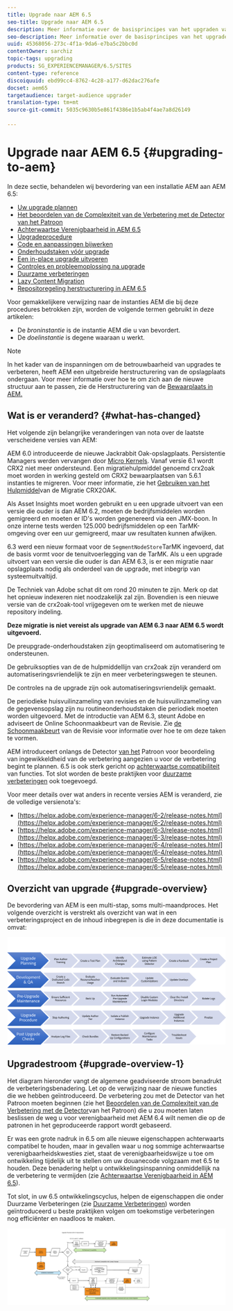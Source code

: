 ```yaml
---
title: Upgrade naar AEM 6.5
seo-title: Upgrade naar AEM 6.5
description: Meer informatie over de basisprincipes van het upgraden van een oudere AEM-installatie naar AEM 6.5.
seo-description: Meer informatie over de basisprincipes van het upgraden van een oudere AEM-installatie naar AEM 6.5.
uuid: 45368056-273c-4f1a-9da6-e7ba5c2bbc0d
contentOwner: sarchiz
topic-tags: upgrading
products: SG_EXPERIENCEMANAGER/6.5/SITES
content-type: reference
discoiquuid: ebd99cc4-8762-4c28-a177-d62dac276afe
docset: aem65
targetaudience: target-audience upgrader
translation-type: tm+mt
source-git-commit: 5035c9630b5e861f4386e1b5ab4f4ae7a8d26149

---
```



# Upgrade naar AEM 6.5 {#upgrading-to-aem}

In deze sectie, behandelen wij bevordering van een installatie AEM aan AEM 6.5:

* [Uw upgrade plannen](/help/sites-deploying/upgrade-planning.md)
* [Het beoordelen van de Complexiteit van de Verbetering met de Detector van het Patroon](/help/sites-deploying/pattern-detector.md)
* [Achterwaartse Verenigbaarheid in AEM 6.5](/help/sites-deploying/backward-compatibility.md)
* [Upgradeprocedure](/help/sites-deploying/upgrade-procedure.md)
* [Code en aanpassingen bijwerken](/help/sites-deploying/upgrading-code-and-customizations.md)
* [Onderhoudstaken vóór upgrade](/help/sites-deploying/pre-upgrade-maintenance-tasks.md)
* [Een in-place upgrade uitvoeren](/help/sites-deploying/in-place-upgrade.md)
* [Controles en probleemoplossing na upgrade](/help/sites-deploying/post-upgrade-checks-and-troubleshooting.md)
* [Duurzame verbeteringen](/help/sites-deploying/sustainable-upgrades.md)
* [Lazy Content Migration](/help/sites-deploying/lazy-content-migration.md)
* [Repositoregeling herstructurering in AEM 6.5](/help/sites-deploying/repository-restructuring.md)

Voor gemakkelijkere verwijzing naar de instanties AEM die bij deze procedures betrokken zijn, worden de volgende termen gebruikt in deze artikelen:

* De *broninstantie* is de instantie AEM die u van bevordert.
* De *doelinstantie* is degene waaraan u werkt.

>[!NOTE]
>
>In het kader van de inspanningen om de betrouwbaarheid van upgrades te verbeteren, heeft AEM een uitgebreide herstructurering van de opslagplaats ondergaan. Voor meer informatie over hoe te om zich aan de nieuwe structuur aan te passen, zie de Herstructurering van de [Bewaarplaats in AEM.](/help/sites-deploying/repository-restructuring.md)

## Wat is er veranderd? {#what-has-changed}

Het volgende zijn belangrijke veranderingen van nota over de laatste verscheidene versies van AEM:

AEM 6.0 introduceerde de nieuwe Jackrabbit Oak-opslagplaats. Persistentie Managers werden vervangen door [Micro Kernels](/help/sites-deploying/platform.md#contentbody_title_4). Vanaf versie 6.1 wordt CRX2 niet meer ondersteund. Een migratiehulpmiddel genoemd crx2oak moet worden in werking gesteld om CRX2 bewaarplaatsen van 5.6.1 instanties te migreren. Voor meer informatie, zie het [Gebruiken van het Hulpmiddel](/help/sites-deploying/using-crx2oak.md)van de Migratie CRX2OAK.

Als Asset Insights moet worden gebruikt en u een upgrade uitvoert van een versie die ouder is dan AEM 6.2, moeten de bedrijfsmiddelen worden gemigreerd en moeten er ID&#39;s worden gegenereerd via een JMX-boon. In onze interne tests werden 125.000 bedrijfsmiddelen op een TarMK-omgeving over een uur gemigreerd, maar uw resultaten kunnen afwijken.

6.3 werd een nieuw formaat voor de `SegmentNodeStore`TarMK ingevoerd, dat de basis vormt voor de tenuitvoerlegging van de TarMK. Als u een upgrade uitvoert van een versie die ouder is dan AEM 6.3, is er een migratie naar opslagplaats nodig als onderdeel van de upgrade, met inbegrip van systeemuitvaltijd.

De Techniek van Adobe schat dit om rond 20 minuten te zijn. Merk op dat het opnieuw indexeren niet noodzakelijk zal zijn. Bovendien is een nieuwe versie van de crx2oak-tool vrijgegeven om te werken met de nieuwe repository indeling.

**Deze migratie is niet vereist als upgrade van AEM 6.3 naar AEM 6.5 wordt uitgevoerd.**

De preupgrade-onderhoudstaken zijn geoptimaliseerd om automatisering te ondersteunen.

De gebruiksopties van de de hulpmiddellijn van crx2oak zijn veranderd om automatiseringsvriendelijk te zijn en meer verbeteringswegen te steunen.

De controles na de upgrade zijn ook automatiseringsvriendelijk gemaakt.

De periodieke huisvuilinzameling van revisies en de huisvuilinzameling van de gegevensopslag zijn nu routineonderhoudstaken die periodiek moeten worden uitgevoerd. Met de introductie van AEM 6.3, steunt Adobe en adviseert de Online Schoonmaakbeurt van de Revisie. Zie [de Schoonmaakbeurt](/help/sites-deploying/revision-cleanup.md) van de Revisie voor informatie over hoe te om deze taken te vormen.

AEM introduceert onlangs de Detector [van het](/help/sites-deploying/pattern-detector.md) Patroon voor beoordeling van ingewikkeldheid van de verbetering aangezien u voor de verbetering begint te plannen. 6.5 is ook sterk gericht op [achterwaartse compatibiliteit](/help/sites-deploying/backward-compatibility.md) van functies. Tot slot worden de beste praktijken voor [duurzame verbeteringen](/help/sites-deploying/sustainable-upgrades.md) ook toegevoegd.

Voor meer details over wat anders in recente versies AEM is veranderd, zie de volledige versienota&#39;s:

* [https://helpx.adobe.com/experience-manager/6-2/release-notes.html](https://helpx.adobe.com/experience-manager/6-2/release-notes.html)
* [https://helpx.adobe.com/experience-manager/6-3/release-notes.html](https://helpx.adobe.com/experience-manager/6-3/release-notes.html)
* [https://helpx.adobe.com/experience-manager/6-4/release-notes.html](https://helpx.adobe.com/experience-manager/6-4/release-notes.html)
* [https://helpx.adobe.com/experience-manager/6-5/release-notes.html](https://helpx.adobe.com/experience-manager/6-5/release-notes.html)

## Overzicht van upgrade {#upgrade-overview}

De bevordering van AEM is een multi-stap, soms multi-maandproces. Het volgende overzicht is verstrekt als overzicht van wat in een verbeteringsproject en de inhoud inbegrepen is die in deze documentatie is omvat:

![screen_shot_2018-03-30at80708am](assets/screen_shot_2018-03-30at80708am.png)

## Upgradestroom {#upgrade-overview-1}

Het diagram hieronder vangt de algemene geadviseerde stroom benadrukt de verbeteringsbenadering. Let op de verwijzing naar de nieuwe functies die we hebben geïntroduceerd. De verbetering zou met de Detector van het Patroon moeten beginnen (zie het [Beoordelen van de Complexiteit van de Verbetering met de Detector](/help/sites-deploying/pattern-detector.md)van het Patroon) die u zou moeten laten beslissen de weg u voor verenigbaarheid met AEM 6.4 wilt nemen die op de patronen in het geproduceerde rapport wordt gebaseerd.

Er was een grote nadruk in 6.5 om alle nieuwe eigenschappen achterwaarts compatibel te houden, maar in gevallen waar u nog sommige achterwaartse verenigbaarheidskwesties ziet, staat de verenigbaarheidswijze u toe om ontwikkeling tijdelijk uit te stellen om uw douanecode volgzaam met 6.5 te houden. Deze benadering helpt u ontwikkelingsinspanning onmiddellijk na de verbetering te vermijden (zie [Achterwaartse Verenigbaarheid in AEM 6.5](/help/sites-deploying/backward-compatibility.md)).

Tot slot, in uw 6.5 ontwikkelingscyclus, helpen de eigenschappen die onder Duurzame Verbeteringen (zie [Duurzame Verbeteringen](/help/sites-deploying/sustainable-upgrades.md)) worden geïntroduceerd u beste praktijken volgen om toekomstige verbeteringen nog efficiënter en naadloos te maken.

![6_4_upgrade_overviewflow-diagram-newpage3](assets/6_4_upgrade_overviewflowchart-newpage3.png)

